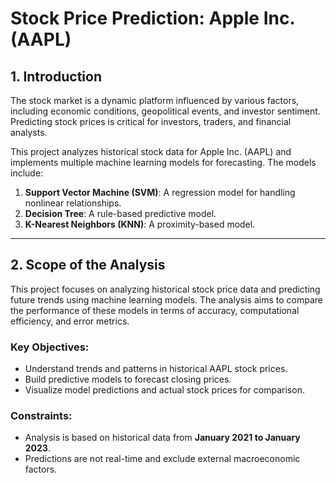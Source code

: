 # Stock Price Prediction: Apple Inc. (AAPL)

## 1. Introduction
The stock market is a dynamic platform influenced by various factors, including economic conditions, geopolitical events, and investor sentiment. Predicting stock prices is critical for investors, traders, and financial analysts. 

This project analyzes historical stock data for Apple Inc. (AAPL) and implements multiple machine learning models for forecasting. The models include:

1. **Support Vector Machine (SVM)**: A regression model for handling nonlinear relationships.
2. **Decision Tree**: A rule-based predictive model.
3. **K-Nearest Neighbors (KNN)**: A proximity-based model.

---

## 2. Scope of the Analysis
This project focuses on analyzing historical stock price data and predicting future trends using machine learning models. The analysis aims to compare the performance of these models in terms of accuracy, computational efficiency, and error metrics.

### Key Objectives:
- Understand trends and patterns in historical AAPL stock prices.
- Build predictive models to forecast closing prices.
- Visualize model predictions and actual stock prices for comparison.

### Constraints:
- Analysis is based on historical data from **January 2021 to January 2023**.
- Predictions are not real-time and exclude external macroeconomic factors.
